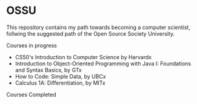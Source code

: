 # OSSU

This repository contains my path towards becoming a computer scientist, follwing the suggested path of the Open Source Society University. 

Courses in progress
- CS50's Introduction to Computer Science by Harvardx
- Introduction to Object-Oriented Programming with Java I: Foundations and Syntax Basics, by GTx
- How to Code: Simple Data, by UBCx
- Calculus 1A: Differentiation, by MITx

Courses Completed
